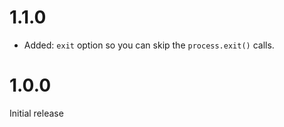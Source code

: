 # 1.1.0

- Added: `exit` option so you can skip the `process.exit()` calls.

# 1.0.0

Initial release
